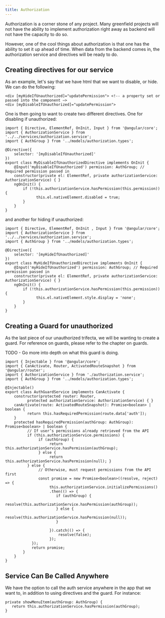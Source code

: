 ```yaml
---
title: Authorization
---
```

Authorization is a corner stone of any project. Many greenfield projects
will not have the ability to implement authorization right away as
backend will not have the capacity to do so.

However, one of the cool things about authorization is that one has the
ability to set it up ahead of time. When data from the backend comes in,
the authorization service and directives will be ready to do.

## Creating directives for our service

As an example, let's say that we have html that we want to disable, or
hide. We can do the following:

```{.django
<div [myHideIfUnauthorized]="updatePermission"> <!-- a property set or passed into the component –>
<div [myDisableIfUnauthorized]="updatePermission">
```

One is then going to want to create two different directives. One for
disabling if unauthorized:

```{.typescript}
import { Directive, ElementRef, OnInit, Input } from '@angular/core';
import { AuthorizationService } from '../../services/authorization.service';
import { AuthGroup } from '../models/authorization.types';

@Directive({
    selector: '[myDisableIfUnauthorized]'
})
export class MyDisableIfUnauthorizedDirective implements OnInit {
    @Input('myDisableIfUnauthorized') permission: AuthGroup; // Required permission passed in
    constructor(private el: ElementRef, private authorizationService: AuthorizationService) { }
    ngOnInit() {
        if (!this.authorizationService.hasPermission(this.permission)) {
              this.el.nativeElement.disabled = true;
        }
    }
}
```

and another for hiding if unauthorized:

```{.typescript}
import { Directive, ElementRef, OnInit , Input } from '@angular/core';
import { AuthorizationService } from '../../services/authorization.service';
import { AuthGroup } from '../models/authorization.types';

@Directive({
    selector: '[myHideIfUnauthorized]'
})
export class MyHideIfUnauthorizedDirective implements OnInit {
    @Input('myHideIfUnauthorized') permission: AuthGroup; // Required permission passed in
    constructor(private el: ElementRef, private authorizationService: AuthorizationService) { }
    ngOnInit() {
        if (!this.authorizationService.hasPermission(this.permission)) {
              this.el.nativeElement.style.display = 'none';
        }
    }
}
```

## Creating a Guard for unauthorized

As the last piece of our unauthorized trifecta, we will be wanting to
create a guard. For reference on guards, please refer to the chapter on
guards.

TODO - Go more into depth on what this guard is doing.

```{.typescript}
import { Injectable } from '@angular/core';
import { CanActivate, Router, ActivatedRouteSnapshot } from '@angular/router';
import { AuthorizationService } from './authorization.service';
import { AuthGroup } from '../models/authorization.types';

@Injectable()
export class AuthGuardService implements CanActivate {
    constructor(protected router: Router,
          protected authorizationService: AuthorizationService) { }
    canActivate(route: ActivatedRouteSnapshot): Promise<boolean> | boolean {
          return this.hasRequiredPermission(route.data['auth']);
    }
    protected hasRequiredPermission(authGroup: AuthGroup): Promise<boolean> | boolean {
          // If user’s permissions already retrieved from the API
          if (this.authorizationService.permissions) {
               if (authGroup) {
                    return this.authorizationService.hasPermission(authGroup);
               } else {
                    return this.authorizationService.hasPermission(null); }
          } else {
               // Otherwise, must request permissions from the API first
               const promise = new Promise<boolean>((resolve, reject) => {
                    this.authorizationService.initializePermissions()
                    .then(() => {
                       if (authGroup) {
                            resolve(this.authorizationService.hasPermission(authGroup));
                       } else {
                            resolve(this.authorizationService.hasPermission(null));
                       }

                    }).catch(() => {
                        resolve(false);
                    });
            });
            return promise;
        }
    }
}
```

## Service Can Be Called Anywhere

We have the option to call the auth service anywhere in the app that we
want to, in addition to using directives and the guard. For instance:

```{.typescript}
private showMenuItem(authGroup: AuthGroup) {
   return this.authorizationService.hasPermission(authGroup);
}
```